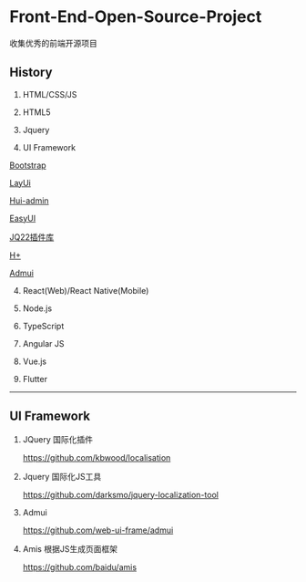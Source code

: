 # Front-End-Open-Source-Project
收集优秀的前端开源项目

## History

1. HTML/CSS/JS

2. HTML5

3. Jquery

4. UI Framework

[Bootstrap](https://www.bootcss.com/)

[LayUi](https://www.layui.com/)

[Hui-admin](http://www.h-ui.net/H-ui.admin.shtml)

[EasyUI](http://www.jeasyui.com/)

[JQ22插件库](http://www.jq22.com/)

[H+](http://yanshi.sucaihuo.com/modals/40/4078/demo/)

[Admui](http://www.admui.com/)

4. React(Web)/React Native(Mobile)

5. Node.js

6. TypeScript

7. Angular JS

8. Vue.js

9. Flutter

---

## UI Framework

1. JQuery 国际化插件

   https://github.com/kbwood/localisation
   
2. Jquery 国际化JS工具

   https://github.com/darksmo/jquery-localization-tool

3. Admui

   https://github.com/web-ui-frame/admui
   
4. Amis 根据JS生成页面框架

   https://github.com/baidu/amis   
  
